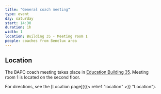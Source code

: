 ```yaml
---
title: "General coach meeting"
type: event
day: saturday
start: 14:30
duration: 1h
width: 1
location: Building 35 - Meeting room 1
people: coaches from Benelux area
---
```

## Location
The BAPC coach meeting takes place in [Education Building 35](https://map.tudelftcampus.nl/poi/education-building-35/).
Meeting room 1 is located on the second floor.

For directions, see the [Location page]({{< relref "location" >}} "Location").
